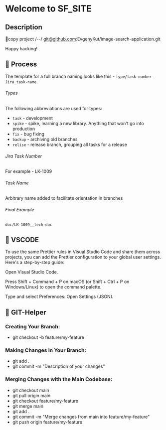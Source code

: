 # Welcome to SF_SITE

## Description

🚀copy project /--/ git@github.com:EvgenyKut/image-search-application.git

Happy hacking!

## 📌 Process

The template for a full branch naming looks like this - `type/task-number-Jira_task-name`.

###### Types

The following abbreviations are used for types:

- `task` - development
- `spike` - spike, learning a new library. Anything that won't go into production
- `fix` - bug fixing
- `backup` - archiving old branches
- `relise` - release branch, grouping all tasks for a release

###### Jira Task Number

For example - LK-1009

###### Task Name

Arbitrary name added to facilitate orientation in branches

###### Final Example

`doc/LK-1009__tech-doc`

## 📌 VSCODE

To use the same Prettier rules in Visual Studio Code and share them across projects, you can add the Prettier configuration to your global user settings. Here's a step-by-step guide:

Open Visual Studio Code.

Press Shift + Command + P on macOS (or Shift + Ctrl + P on Windows/Linux) to open the command palette.

Type and select Preferences: Open Settings (JSON).

## 📌 GIT-Helper

### Creating Your Branch:

- git checkout -b feature/my-feature

### Making Changes in Your Branch:

- git add .
- git commit -m "Description of your changes"

### Merging Changes with the Main Codebase:

- git checkout main
- git pull origin main
- git checkout feature/my-feature
- git merge main
- git add .
- git commit -m "Merge changes from main into feature/my-feature"
- git push origin feature/my-feature
